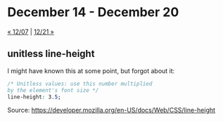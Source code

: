 # December 14 - December 20

[« 12/07](1207.md) | [12/21 »](1221.md)

## unitless line-height

I might have known this at some point, but forgot about it:

```css
/* Unitless values: use this number multiplied
by the element's font size */
line-height: 3.5;
```

Source: https://developer.mozilla.org/en-US/docs/Web/CSS/line-height

